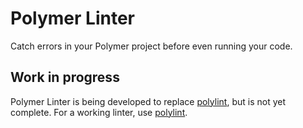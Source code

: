 # Polymer Linter

Catch errors in your Polymer project before even running your code.

## Work in progress

Polymer Linter is being developed to replace [polylint][1], but is not yet complete.  For a working linter, use [polylint][1].

[1]: https://www.github.com/polymerlabs/polylint
